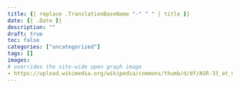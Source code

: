 ```yaml
---
title: {{ replace .TranslationBaseName "-" " " | title }}
date: {{ .Date }}
description: ""
draft: true
toc: false
categories: ["uncategorized"]
tags: []
images:
# overrides the site-wide open graph image
- https://upload.wikimedia.org/wikipedia/commons/thumb/d/df/ASR-33_at_CHM.agr.jpg/800px-ASR-33_at_CHM.agr.jpg
---
```


<!--more-->
